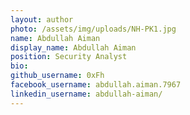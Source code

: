 ```yaml
---
layout: author
photo: /assets/img/uploads/NH-PK1.jpg
name: Abdullah Aiman
display_name: Abdullah Aiman
position: Security Analyst
bio:
github_username: 0xFh
facebook_username: abdullah.aiman.7967
linkedin_username: abdullah-aiman/
---
```

